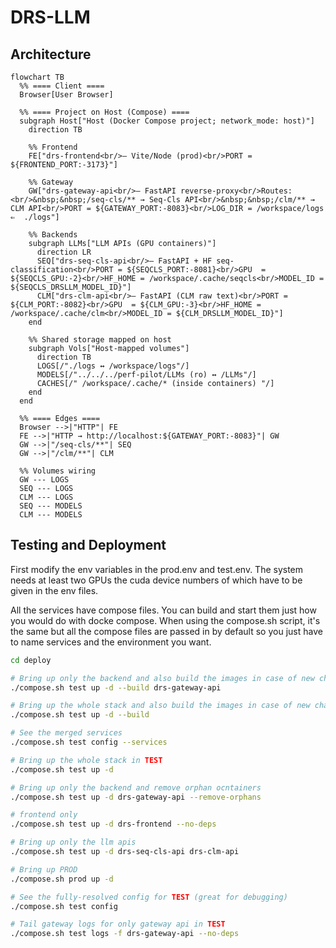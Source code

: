 # DRS-LLM


## Architecture
```mermaid
flowchart TB
  %% ==== Client ====
  Browser[User Browser]

  %% ==== Project on Host (Compose) ====
  subgraph Host["Host (Docker Compose project; network_mode: host)"]
    direction TB

    %% Frontend
    FE["drs-frontend<br/>— Vite/Node (prod)<br/>PORT = ${FRONTEND_PORT:-3173}"]

    %% Gateway
    GW["drs-gateway-api<br/>— FastAPI reverse-proxy<br/>Routes:<br/>&nbsp;&nbsp;/seq-cls/** → Seq-Cls API<br/>&nbsp;&nbsp;/clm/** → CLM API<br/>PORT = ${GATEWAY_PORT:-8083}<br/>LOG_DIR = /workspace/logs  ⇐  ./logs"]

    %% Backends
    subgraph LLMs["LLM APIs (GPU containers)"]
      direction LR
      SEQ["drs-seq-cls-api<br/>— FastAPI + HF seq-classification<br/>PORT = ${SEQCLS_PORT:-8081}<br/>GPU  = ${SEQCLS_GPU:-2}<br/>HF_HOME = /workspace/.cache/seqcls<br/>MODEL_ID = ${SEQCLS_DRSLLM_MODEL_ID}"]
      CLM["drs-clm-api<br/>— FastAPI (CLM raw text)<br/>PORT = ${CLM_PORT:-8082}<br/>GPU  = ${CLM_GPU:-3}<br/>HF_HOME = /workspace/.cache/clm<br/>MODEL_ID = ${CLM_DRSLLM_MODEL_ID}"]
    end

    %% Shared storage mapped on host
    subgraph Vols["Host-mapped volumes"]
      direction TB
      LOGS[/"./logs ↔ /workspace/logs"/]
      MODELS[/"../../../perf-pilot/LLMs (ro) ↔ /LLMs"/]
      CACHES[/" /workspace/.cache/* (inside containers) "/]
    end
  end

  %% ==== Edges ====
  Browser -->|"HTTP"| FE
  FE -->|"HTTP → http://localhost:${GATEWAY_PORT:-8083}"| GW
  GW -->|"/seq-cls/**"| SEQ
  GW -->|"/clm/**"| CLM

  %% Volumes wiring
  GW --- LOGS
  SEQ --- LOGS
  CLM --- LOGS
  SEQ --- MODELS
  CLM --- MODELS

```


## Testing and Deployment
First modify the env variables in the prod.env and test.env. 
The system needs at least two GPUs the cuda device numbers of which have to be given in the env files.

All the services have compose files. You can build and start them just how you would do with docke compose. When using the compose.sh script, it's the same but all the compose files are passed in by default so you just have to name services and the environment you want.

```bash
cd deploy

# Bring up only the backend and also build the images in case of new changes
./compose.sh test up -d --build drs-gateway-api

# Bring up the whole stack and also build the images in case of new changes
./compose.sh test up -d --build

# See the merged services
./compose.sh test config --services

# Bring up the whole stack in TEST
./compose.sh test up -d

# Bring up only the backend and remove orphan ocntainers
./compose.sh test up -d drs-gateway-api --remove-orphans

# frontend only
./compose.sh test up -d drs-frontend --no-deps

# Bring up only the llm apis
./compose.sh test up -d drs-seq-cls-api drs-clm-api

# Bring up PROD
./compose.sh prod up -d

# See the fully-resolved config for TEST (great for debugging)
./compose.sh test config

# Tail gateway logs for only gateway api in TEST
./compose.sh test logs -f drs-gateway-api --no-deps

```
